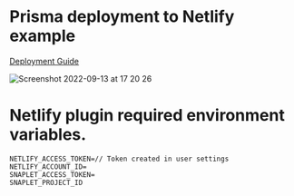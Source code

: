 # Prisma deployment to Netlify example

[Deployment Guide](https://www.prisma.io/docs/guides/deployment/deploying-to-netlify)

![Screenshot 2022-09-13 at 17 20 26](https://user-images.githubusercontent.com/39437696/189941142-87acec0a-32a3-4541-8b07-b492da961dce.png)

# Netlify plugin required environment variables.

```
NETLIFY_ACCESS_TOKEN=// Token created in user settings
NETLIFY_ACCOUNT_ID=
SNAPLET_ACCESS_TOKEN=
SNAPLET_PROJECT_ID
```

